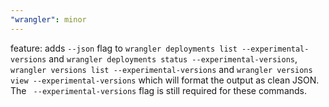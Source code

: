 ```yaml
---
"wrangler": minor
---
```


feature: adds `--json` flag to `wrangler deployments list --experimental-versions` and `wrangler deployments status --experimental-versions`, `wrangler versions list --experimental-versions` and `wrangler versions view --experimental-versions` which will format the output as clean JSON. The ` --experimental-versions` flag is still required for these commands.
